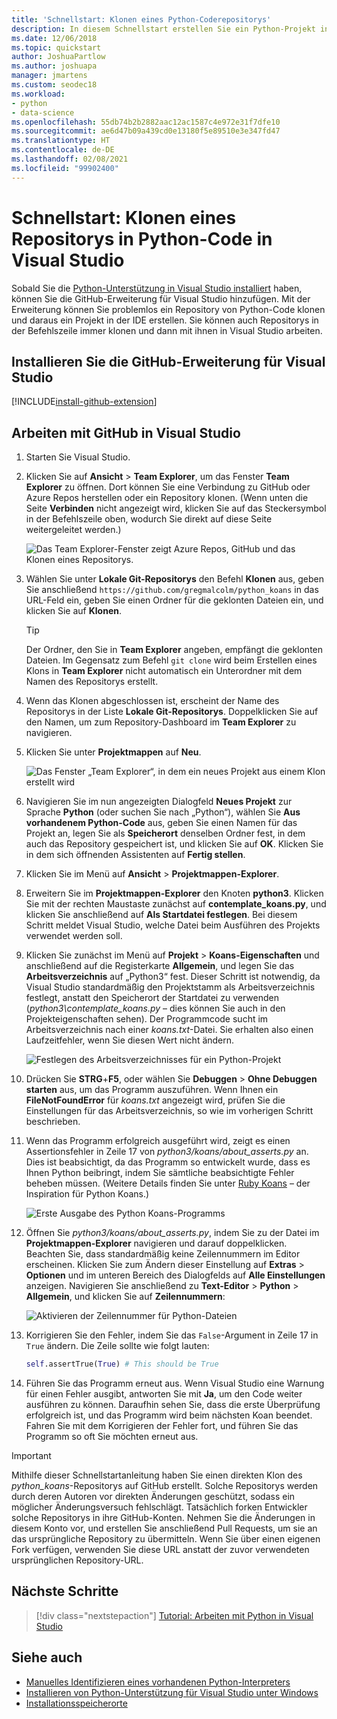 ```yaml
---
title: 'Schnellstart: Klonen eines Python-Coderepositorys'
description: In diesem Schnellstart erstellen Sie ein Python-Projekt in Visual Studio, indem Sie das Python Koans-Repository mithilfe von Visual Studio Team Explorer klonen.
ms.date: 12/06/2018
ms.topic: quickstart
author: JoshuaPartlow
ms.author: joshuapa
manager: jmartens
ms.custom: seodec18
ms.workload:
- python
- data-science
ms.openlocfilehash: 55db74b2b2882aac12ac1587c4e972e31f7dfe10
ms.sourcegitcommit: ae6d47b09a439cd0e13180f5e89510e3e347fd47
ms.translationtype: HT
ms.contentlocale: de-DE
ms.lasthandoff: 02/08/2021
ms.locfileid: "99902400"
---
```

# <a name="quickstart-clone-a-repository-of-python-code-in-visual-studio"></a>Schnellstart: Klonen eines Repositorys in Python-Code in Visual Studio

Sobald Sie die [Python-Unterstützung in Visual Studio installiert](installing-python-support-in-visual-studio.md) haben, können Sie die GitHub-Erweiterung für Visual Studio hinzufügen. Mit der Erweiterung können Sie problemlos ein Repository von Python-Code klonen und daraus ein Projekt in der IDE erstellen. Sie können auch Repositorys in der Befehlszeile immer klonen und dann mit ihnen in Visual Studio arbeiten.

## <a name="install-the-github-extension-for-visual-studio"></a>Installieren Sie die GitHub-Erweiterung für Visual Studio

[!INCLUDE[install-github-extension](includes/install-github-extension.md)]

## <a name="work-with-github-in-visual-studio"></a>Arbeiten mit GitHub in Visual Studio

1. Starten Sie Visual Studio.

1. Klicken Sie auf **Ansicht** > **Team Explorer**, um das Fenster **Team Explorer** zu öffnen. Dort können Sie eine Verbindung zu GitHub oder Azure Repos herstellen oder ein Repository klonen. (Wenn unten die Seite **Verbinden** nicht angezeigt wird, klicken Sie auf das Steckersymbol in der Befehlszeile oben, wodurch Sie direkt auf diese Seite weitergeleitet werden.)

    ![Das Team Explorer-Fenster zeigt Azure Repos, GitHub und das Klonen eines Repositorys.](media/team-explorer.png)

1. Wählen Sie unter **Lokale Git-Repositorys** den Befehl **Klonen** aus, geben Sie anschließend `https://github.com/gregmalcolm/python_koans` in das URL-Feld ein, geben Sie einen Ordner für die geklonten Dateien ein, und klicken Sie auf **Klonen**.

    > [!Tip]
    > Der Ordner, den Sie in **Team Explorer** angeben, empfängt die geklonten Dateien. Im Gegensatz zum Befehl `git clone` wird beim Erstellen eines Klons in **Team Explorer** nicht automatisch ein Unterordner mit dem Namen des Repositorys erstellt.

1. Wenn das Klonen abgeschlossen ist, erscheint der Name des Repositorys in der Liste **Lokale Git-Repositorys**. Doppelklicken Sie auf den Namen, um zum Repository-Dashboard im **Team Explorer** zu navigieren.

1. Klicken Sie unter **Projektmappen** auf **Neu**.

    ![Das Fenster „Team Explorer“, in dem ein neues Projekt aus einem Klon erstellt wird](media/team-explorer-new-project.png)

1. Navigieren Sie im nun angezeigten Dialogfeld **Neues Projekt** zur Sprache **Python** (oder suchen Sie nach „Python“), wählen Sie **Aus vorhandenem Python-Code** aus, geben Sie einen Namen für das Projekt an, legen Sie als **Speicherort** denselben Ordner fest, in dem auch das Repository gespeichert ist, und klicken Sie auf **OK**. Klicken Sie in dem sich öffnenden Assistenten auf **Fertig stellen**.

1. Klicken Sie im Menü auf **Ansicht** > **Projektmappen-Explorer**.

1. Erweitern Sie im **Projektmappen-Explorer** den Knoten **python3**. Klicken Sie mit der rechten Maustaste zunächst auf **contemplate_koans.py**, und klicken Sie anschließend auf **Als Startdatei festlegen**. Bei diesem Schritt meldet Visual Studio, welche Datei beim Ausführen des Projekts verwendet werden soll.

1. Klicken Sie zunächst im Menü auf **Projekt** > **Koans-Eigenschaften** und anschließend auf die Registerkarte **Allgemein**, und legen Sie das **Arbeitsverzeichnis** auf „Python3“ fest. Dieser Schritt ist notwendig, da Visual Studio standardmäßig den Projektstamm als Arbeitsverzeichnis festlegt, anstatt den Speicherort der Startdatei zu verwenden (*python3\contemplate_koans.py* – dies können Sie auch in den Projekteigenschaften sehen). Der Programmcode sucht im Arbeitsverzeichnis nach einer *koans.txt*-Datei. Sie erhalten also einen Laufzeitfehler, wenn Sie diesen Wert nicht ändern.

    ![Festlegen des Arbeitsverzeichnisses für ein Python-Projekt](media/projects-set-working-directory.png)

1. Drücken Sie **STRG**+**F5**, oder wählen Sie **Debuggen** > **Ohne Debuggen starten** aus, um das Programm auszuführen. Wenn Ihnen ein **FileNotFoundError** für *koans.txt* angezeigt wird, prüfen Sie die Einstellungen für das Arbeitsverzeichnis, so wie im vorherigen Schritt beschrieben.

1. Wenn das Programm erfolgreich ausgeführt wird, zeigt es einen Assertionsfehler in Zeile 17 von *python3/koans/about_asserts.py* an. Dies ist beabsichtigt, da das Programm so entwickelt wurde, dass es Ihnen Python beibringt, indem Sie sämtliche beabsichtigte Fehler beheben müssen. (Weitere Details finden Sie unter [Ruby Koans](https://rubykoans.com/) – der Inspiration für Python Koans.)

    ![Erste Ausgabe des Python Koans-Programms](media/koans-output.png)

1. Öffnen Sie *python3/koans/about_asserts.py*, indem Sie zu der Datei im **Projektmappen-Explorer** navigieren und darauf doppelklicken. Beachten Sie, dass standardmäßig keine Zeilennummern im Editor erscheinen. Klicken Sie zum Ändern dieser Einstellung auf **Extras** > **Optionen** und im unteren Bereich des Dialogfelds auf **Alle Einstellungen** anzeigen. Navigieren Sie anschließend zu **Text-Editor** > **Python** > **Allgemein**, und klicken Sie auf **Zeilennummern**:

    ![Aktivieren der Zeilennummer für Python-Dateien](media/options-general-line-numbers.png)

1. Korrigieren Sie den Fehler, indem Sie das `False`-Argument in Zeile 17 in `True` ändern. Die Zeile sollte wie folgt lauten:

    ```python
    self.assertTrue(True) # This should be True
    ```

1. Führen Sie das Programm erneut aus. Wenn Visual Studio eine Warnung für einen Fehler ausgibt, antworten Sie mit **Ja**, um den Code weiter ausführen zu können. Daraufhin sehen Sie, dass die erste Überprüfung erfolgreich ist, und das Programm wird beim nächsten Koan beendet. Fahren Sie mit dem Korrigieren der Fehler fort, und führen Sie das Programm so oft Sie möchten erneut aus.

> [!Important]
> Mithilfe dieser Schnellstartanleitung haben Sie einen direkten Klon des *python_koans*-Repositorys auf GitHub erstellt. Solche Repositorys werden durch deren Autoren vor direkten Änderungen geschützt, sodass ein möglicher Änderungsversuch fehlschlägt. Tatsächlich forken Entwickler solche Repositorys in ihre GitHub-Konten. Nehmen Sie die Änderungen in diesem Konto vor, und erstellen Sie anschließend Pull Requests, um sie an das ursprüngliche Repository zu übermitteln. Wenn Sie über einen eigenen Fork verfügen, verwenden Sie diese URL anstatt der zuvor verwendeten ursprünglichen Repository-URL.

## <a name="next-steps"></a>Nächste Schritte

> [!div class="nextstepaction"]
> [Tutorial: Arbeiten mit Python in Visual Studio](tutorial-working-with-python-in-visual-studio-step-01-create-project.md)

## <a name="see-also"></a>Siehe auch

- [Manuelles Identifizieren eines vorhandenen Python-Interpreters](managing-python-environments-in-visual-studio.md#manually-identify-an-existing-environment)
- [Installieren von Python-Unterstützung für Visual Studio unter Windows](installing-python-support-in-visual-studio.md)
- [Installationsspeicherorte](installing-python-support-in-visual-studio.md#install-locations)
